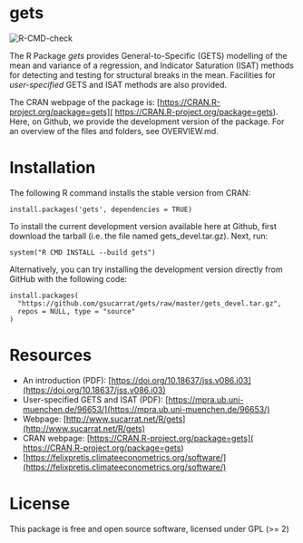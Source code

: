# gets

![R-CMD-check](https://github.com/gsucarrat/gets/workflows/R-CMD-check/badge.svg)

The R Package *gets* provides General-to-Specific (GETS) modelling of the mean and variance of a regression, and Indicator Saturation (ISAT) methods for detecting and testing for structural breaks in the mean. Facilities for *user-specified* GETS and ISAT methods are also provided.

The CRAN webpage of the package is: [https://CRAN.R-project.org/package=gets]( https://CRAN.R-project.org/package=gets). Here, on Github, we provide the development version of the package. For an overview of the files and folders, see OVERVIEW.md.

# Installation
The following R command installs the stable version from CRAN:

    install.packages('gets', dependencies = TRUE)

To install the current development version available here at Github, first download the tarball (i.e. the file named gets_devel.tar.gz). Next, run:

    system("R CMD INSTALL --build gets")

Alternatively, you can try installing the development version directly from GitHub with the following code:

    install.packages(
      "https://github.com/gsucarrat/gets/raw/master/gets_devel.tar.gz",
      repos = NULL, type = "source"
    )
    
# Resources
* An introduction (PDF): [https://doi.org/10.18637/jss.v086.i03](https://doi.org/10.18637/jss.v086.i03)
* User-specified GETS and ISAT (PDF): [https://mpra.ub.uni-muenchen.de/96653/](https://mpra.ub.uni-muenchen.de/96653/)
* Webpage: [http://www.sucarrat.net/R/gets](http://www.sucarrat.net/R/gets)
* CRAN webpage: [https://CRAN.R-project.org/package=gets]( https://CRAN.R-project.org/package=gets)
* [https://felixpretis.climateeconometrics.org/software/](https://felixpretis.climateeconometrics.org/software/)

# License
This package is free and open source software, licensed under GPL (>= 2)
